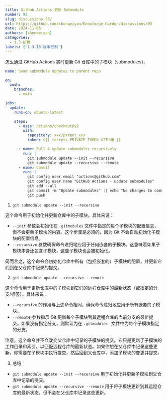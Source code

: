 ```yaml
---
title: GitHub Actions 更新 Submodule
number: 93
slug: discussions-93/
url: https://github.com/shenweiyan/Knowledge-Garden/discussions/93
date: 2024-11-06
authors: [shenweiyan]
categories: 
  - 1.3-折腾
labels: ['1.3.18-版本控制']
---
```


怎么通过 GitHub Actions 实时更新 Git 仓库中的子模块（submodules）。

<!-- more -->

```yaml
name: Send submodule updates to parent repo

on:
  push:
    branches: 
      - main

jobs:
  update:
    runs-on: ubuntu-latest

    steps:
      - uses: actions/checkout@v2
        with: 
          repository: xxx/parent_xxx
          token: ${{ secrets.PRIVATE_TOKEN_GITHUB }}

      - name: Pull & update submodules recursively
        run: |
          git submodule update --init --recursive
          git submodule update --recursive --remote
      - name: Commit
        run: |
          git config user.email "actions@github.com"
          git config user.name "GitHub Actions - update submodules"
          git add --all
          git commit -m "Update submodules" || echo "No changes to commit"
          git push
```

1. `git submodule update --init --recursive`

这个命令用于初始化并更新仓库中的子模块。具体来说：

- `--init` 参数会初始化在 `.gitmodules` 文件中指定的每个子模块的配置信息，但不会更新子模块的内容。这个步骤是必须的，因为 Git 不会自动初始化子模块的配置信息。
- `--recursive` 参数确保命令递归地应用于任何嵌套的子模块。这意味着如果子模块本身还包含子模块，这些子模块也会被初始化。

简而言之，这个命令会初始化仓库中所有（包括嵌套的）子模块的配置，并更新它们到在父仓库中记录的提交。

2. `git submodule update --recursive --remote`

这个命令用于更新仓库中的子模块到它们的远程仓库中的最新状态（或指定的分支/标签）。具体来说：

- `--recursive` 的作用与上述命令相同，确保命令递归地应用于所有嵌套的子模块。
- `--remot`e 参数指示 Git 更新每个子模块到其远程仓库的当前分支的最新提交。如果没有指定分支，则默认为在 `.gitmodules ` 文件中为每个子模块指定的分支。

注意，这个命令并不会改变父仓库中记录的子模块的提交。它只是更新了子模块的工作目录和索引，以匹配远程仓库的最新状态。如果你想在父仓库中记录这些更新，你需要在子模块中执行提交，然后回到父仓库中，添加子模块的变更并提交。

3. 总结

- `git submodule update --init --recursive` 用于初始化并更新子模块到父仓库中记录的提交。
- `git submodule update --recursive --remote` 用于将子模块更新到其远程仓库的最新状态，但不会在父仓库中记录这些更新。


<script src="https://giscus.app/client.js"
	data-repo="shenweiyan/Knowledge-Garden"
	data-repo-id="R_kgDOKgxWlg"
	data-mapping="number"
	data-term="93"
	data-reactions-enabled="1"
	data-emit-metadata="0"
	data-input-position="bottom"
	data-theme="light"
	data-lang="zh-CN"
	crossorigin="anonymous"
	async>
</script>
